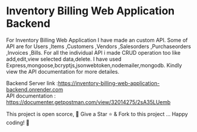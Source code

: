 # Inventory Billing Web Application Backend

For Inventory Billing Web Application I have made an custom API.
Some of API are for Users ,Items ,Customers ,Vendors ,Salesorders ,Purchaseorders ,Invoices ,Bills.
For all the individual API i made CRUD operation too like add,edit,view selected data,delete.
I have used Express,mongoose,bcryptjs,jsonwebtoken,nodemailer,mongodb.
Kindly view the API documentation for more detailes.

Backend Server link :https://inventory-billing-web-application-backend.onrender.com  \
API documentation : https://documenter.getpostman.com/view/32014275/2sA35LUemb

This project is open scorce, 🚀 Give a Star ⭐️ & Fork to this project ... Happy coding! 🤩

